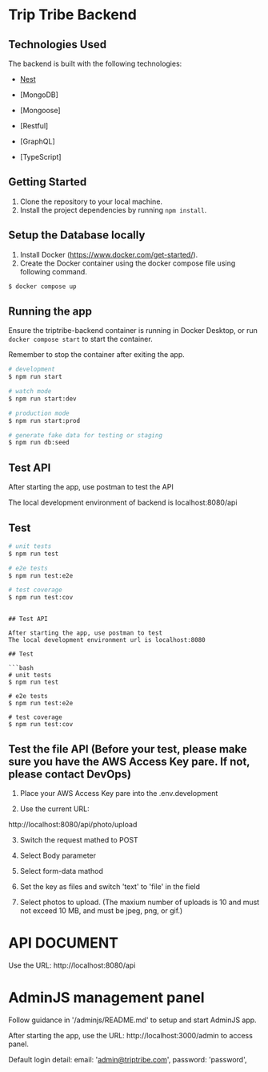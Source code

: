 # Trip Tribe Backend

## Technologies Used

The backend is built with the following technologies:

- [Nest](https://github.com/nestjs/nest)
- [MongoDB]
- [Mongoose]

- [Restful]
- [GraphQL]
- [TypeScript]

## Getting Started

1. Clone the repository to your local machine.
2. Install the project dependencies by running `npm install`.

## Setup the Database locally

1. Install Docker (https://www.docker.com/get-started/).
2. Create the Docker container using the docker compose file using following command.

```bash
$ docker compose up

```

## Running the app

Ensure the triptribe-backend container is running in Docker Desktop,
or run `docker compose start` to start the container.

Remember to stop the container after exiting the app.

```bash
# development
$ npm run start

# watch mode
$ npm run start:dev

# production mode
$ npm run start:prod

# generate fake data for testing or staging
$ npm run db:seed
```

## Test API

After starting the app, use postman to test the API

The local development environment of backend is localhost:8080/api

## Test

```bash
# unit tests
$ npm run test

# e2e tests
$ npm run test:e2e

# test coverage
$ npm run test:cov
```

````

## Test API

After starting the app, use postman to test
The local development environment url is localhost:8080

## Test

```bash
# unit tests
$ npm run test

# e2e tests
$ npm run test:e2e

# test coverage
$ npm run test:cov
````

## Test the file API (Before your test, please make sure you have the AWS Access Key pare. If not, please contact DevOps)

1. Place your AWS Access Key pare into the .env.development

2. Use the current URL:

http://localhost:8080/api/photo/upload

3. Switch the request mathed to POST

4. Select Body parameter

5. Select form-data mathod

6. Set the key as files and switch 'text' to 'file' in the field

7. Select photos to upload. (The maxium number of uploads is 10 and must not exceed 10 MB, and must be jpeg, png, or gif.)

# API DOCUMENT

Use the URL: http://localhost:8080/api

# AdminJS management panel

Follow guidance in '/adminjs/README.md' to setup and start AdminJS app.

After starting the app, use the URL: http://localhost:3000/admin to access panel.

Default login detail:
email: 'admin@triptribe.com',
password: 'password',
